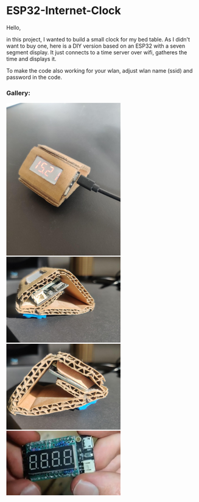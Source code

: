 # ESP32-Internet-Clock

Hello,

in this project, I wanted to build a small clock for my bed table.
As I didn't want to buy one, here is a DIY version based on an ESP32 with a seven segment display. It just connects to a time server over wifi, gatheres the time and displays it. 

To make the code also working for your wlan, adjust wlan name (ssid) and password in the code.

### Gallery:


<img width=300 src=Gallery/Img1.jpeg>

<img width=300 src=Gallery/Img2.jpeg>

<img width=300 src=Gallery/Img3.jpeg>

<img width=300 src=Gallery/Img4.png>